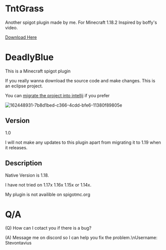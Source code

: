 # TntGrass
Another spigot plugin made by me. For Minecraft 1.18.2 Inspired by boffy's video.

[Download Here](https://github.com/BreakSapphire/TntGrass/releases/download/1.0/TntGrass.jar)

# DeadlyBlue
This is a Minecraft spigot plugin

If you really wanna download the source code and make changes. This is an eclipse project.

You can [migrate the project into intellij](https://www.jetbrains.com/help/idea/import-project-from-eclipse-page-1.html#open-eclipse-project) if you prefer

![162448931-7b8d1bed-c366-4cdd-bfe6-11380f89805e](https://user-images.githubusercontent.com/80566162/162528700-9b02729a-d41c-47ff-ad1f-75152f641835.png)


## Version
1.0

I will not make any updates to this plugin apart from migrating it to 1.19 when it releases.

## Description
Native Version is 1.18. 

I have not tried on 1.17x 1.16x 1.15x or 1.14x.

My plugin is not availible on spigotmc.org


# Q/A

<p><span>(Q) How can I cotact you if there is a bug?</span></p>
<p><span>(A) Message me on discord so I can help you fix the problem.\nUsername: Stevontavius</span></p>
